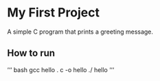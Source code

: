 # My First Project
A simple C program that prints a greeting message.
## How to run
‘‘‘ bash
gcc hello . c -o hello
./ hello
‘‘‘

